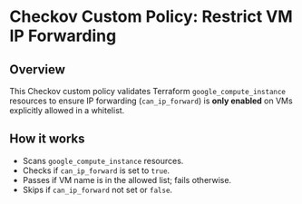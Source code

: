 # Checkov Custom Policy: Restrict VM IP Forwarding

## Overview
This Checkov custom policy validates Terraform `google_compute_instance` resources to ensure IP forwarding (`can_ip_forward`) is **only enabled** on VMs explicitly allowed in a whitelist.

## How it works
- Scans `google_compute_instance` resources.
- Checks if `can_ip_forward` is set to `true`.
- Passes if VM name is in the allowed list; fails otherwise.
- Skips if `can_ip_forward` not set or `false`.
